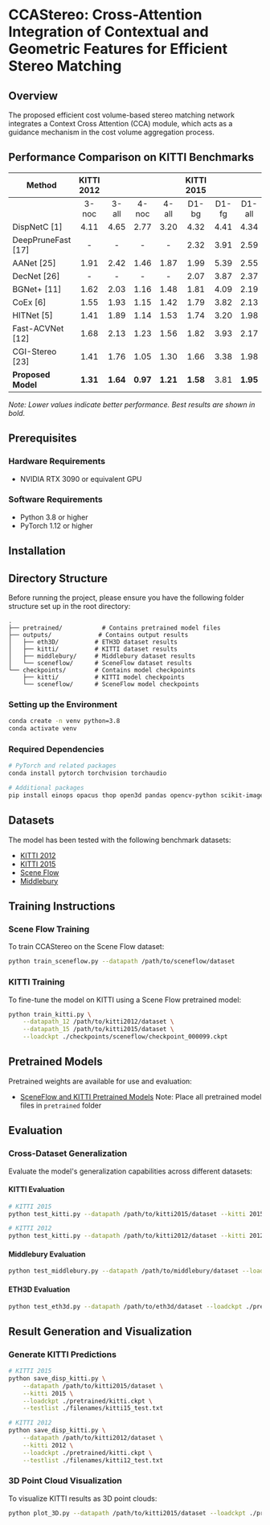 # CCAStereo: Cross-Attention Integration of Contextual and Geometric Features for Efficient Stereo Matching

## Overview
The proposed efficient cost volume-based stereo matching network integrates a Context Cross Attention (CCA) module, which acts as a guidance mechanism in the cost volume aggregation process.

## Performance Comparison on KITTI Benchmarks

| Method | KITTI 2012 |  |  |  | KITTI 2015 |  |  | Runtime |
|---|:---:|:---:|:---:|:---:|:---:|:---:|:---:|:---:|
|  | 3-noc | 3-all | 4-noc | 4-all | D1-bg | D1-fg | D1-all | (ms) |
| DispNetC [1] | 4.11 | 4.65 | 2.77 | 3.20 | 4.32 | 4.41 | 4.34 | 60 |
| DeepPruneFast [17] | - | - | - | - | 2.32 | 3.91 | 2.59 | 51 |
| AANet [25] | 1.91 | 2.42 | 1.46 | 1.87 | 1.99 | 5.39 | 2.55 | 62 |
| DecNet [26] | - | - | - | - | 2.07 | 3.87 | 2.37 | 50 |
| BGNet+ [11] | 1.62 | 2.03 | 1.16 | 1.48 | 1.81 | 4.09 | 2.19 | 35 |
| CoEx [6] | 1.55 | 1.93 | 1.15 | 1.42 | 1.79 | 3.82 | 2.13 | 33 |
| HITNet [5] | 1.41 | 1.89 | 1.14 | 1.53 | 1.74 | 3.20 | 1.98 | 54 |
| Fast-ACVNet [12] | 1.68 | 2.13 | 1.23 | 1.56 | 1.82 | 3.93 | 2.17 | 43 |
| CGI-Stereo [23] | 1.41 | 1.76 | 1.05 | 1.30 | 1.66 | 3.38 | 1.98 | 36 |
| **Proposed Model** | **1.31** | **1.64** | **0.97** | **1.21** | **1.58** | 3.81 | **1.95** | 57 |

*Note: Lower values indicate better performance. Best results are shown in bold.*

## Prerequisites

### Hardware Requirements
- NVIDIA RTX 3090 or equivalent GPU

### Software Requirements
- Python 3.8 or higher
- PyTorch 1.12 or higher

## Installation

## Directory Structure
Before running the project, please ensure you have the following folder structure set up in the root directory:

```
.
├── pretrained/           # Contains pretrained model files
├── outputs/             # Contains output results
│   ├── eth3D/          # ETH3D dataset results
│   ├── kitti/          # KITTI dataset results
│   ├── middlebury/     # Middlebury dataset results
│   └── sceneflow/      # SceneFlow dataset results
└── checkpoints/        # Contains model checkpoints
    ├── kitti/          # KITTI model checkpoints
    └── sceneflow/      # SceneFlow model checkpoints
```

### Setting up the Environment
```bash
conda create -n venv python=3.8
conda activate venv
```

### Required Dependencies
```bash
# PyTorch and related packages
conda install pytorch torchvision torchaudio

# Additional packages
pip install einops opacus thop open3d pandas opencv-python scikit-image tensorboardx matplotlib tqdm timm
```

## Datasets
The model has been tested with the following benchmark datasets:
- [KITTI 2012](http://www.cvlibs.net/datasets/kitti/eval_stereo_flow.php?benchmark=stereo)
- [KITTI 2015](http://www.cvlibs.net/datasets/kitti/eval_scene_flow.php?benchmark=stereo)
- [Scene Flow](https://lmb.informatik.uni-freiburg.de/resources/datasets/SceneFlowDatasets.en.html)
- [Middlebury](https://vision.middlebury.edu/stereo/submit3/)

## Training Instructions

### Scene Flow Training
To train CCAStereo on the Scene Flow dataset:
```bash
python train_sceneflow.py --datapath /path/to/sceneflow/dataset
```

### KITTI Training
To fine-tune the model on KITTI using a Scene Flow pretrained model:
```bash
python train_kitti.py \
    --datapath_12 /path/to/kitti2012/dataset \
    --datapath_15 /path/to/kitti2015/dataset \
    --loadckpt ./checkpoints/sceneflow/checkpoint_000099.ckpt
```

## Pretrained Models
Pretrained weights are available for use and evaluation:
- [SceneFlow and KITTI Pretrained Models](https://drive.google.com/file/d/1TO9aIcLdlNWp2hdLyHzXGOWDUfuexCFb/view?usp=sharing)
Note: Place all pretrained model files in `pretrained` folder

## Evaluation

### Cross-Dataset Generalization
Evaluate the model's generalization capabilities across different datasets:

#### KITTI Evaluation
```bash
# KITTI 2015
python test_kitti.py --datapath /path/to/kitti2015/dataset --kitti 2015 --loadckpt ./pretrained/sceneflow.ckpt

# KITTI 2012
python test_kitti.py --datapath /path/to/kitti2012/dataset --kitti 2012 --loadckpt ./pretrained/sceneflow.ckpt
```

#### Middlebury Evaluation
```bash
python test_middlebury.py --datapath /path/to/middlebury/dataset --loadckpt ./pretrained/sceneflow.ckpt
```

#### ETH3D Evaluation
```bash
python test_eth3d.py --datapath /path/to/eth3d/dataset --loadckpt ./pretrained/sceneflow.ckpt
```

## Result Generation and Visualization

### Generate KITTI Predictions
```bash
# KITTI 2015
python save_disp_kitti.py \
    --datapath /path/to/kitti2015/dataset \
    --kitti 2015 \
    --loadckpt ./pretrained/kitti.ckpt \
    --testlist ./filenames/kitti15_test.txt

# KITTI 2012
python save_disp_kitti.py \
    --datapath /path/to/kitti2012/dataset \
    --kitti 2012 \
    --loadckpt ./pretrained/kitti.ckpt \
    --testlist ./filenames/kitti12_test.txt
```

### 3D Point Cloud Visualization
To visualize KITTI results as 3D point clouds:
```bash
python plot_3D.py --datapath /path/to/kitti2015/dataset --loadckpt ./pretrained/kitti.ckpt
```
